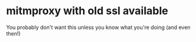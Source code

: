 # mitmproxy with old ssl available

You probably don't want this unless you know what you're doing (and even then!)
